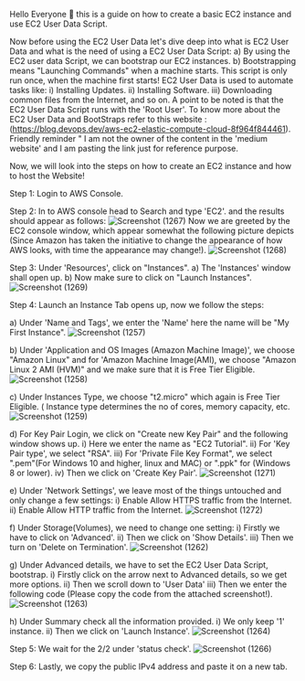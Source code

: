 Hello Everyone 👋 this is a guide on how to create a basic EC2 instance and use EC2 User Data Script.

Now before using the EC2 User Data let's dive deep into what is EC2 User Data and what is the need of using a EC2 User Data Script: 
a) By using the EC2 user data Script, we can bootstrap our EC2 instances. 
b) Bootstrapping means "Launching Commands" when a machine starts. 
This script is only run once, when the machine first starts! 
EC2 User Data is used to automate tasks like: 
    i) Installing Updates. 
    ii) Installing Software. 
    iii) Downloading common files from the Internet, and so on. 
A point to be noted is that the EC2 User Data Script runs with the 'Root User'. 
To know more about the EC2 User Data and BootStraps refer to this website : (https://blog.devops.dev/aws-ec2-elastic-compute-cloud-8f964f844461). Friendly reminder " I am not the owner of the content in the 'medium website' and I am pasting the link just for reference purpose. 

Now,  we will look into the steps on how to create an EC2 instance and how to host the Website! 

Step 1: Login to AWS Console. 


Step 2: In to AWS console head to Search and type 'EC2'. and the results should appear as follows: 
![Screenshot (1267)](https://github.com/Faysal-Ezaz/Project_AWS/assets/95119493/fd23901f-b7a5-4fc4-9093-51f41e4b8059)
Now we are greeted by the EC2 console window, which appear somewhat the following picture depicts (Since Amazon has taken the initiative to change the appearance of how AWS looks, with time the appearance may change!).
![Screenshot (1268)](https://github.com/Faysal-Ezaz/Project_AWS/assets/95119493/2440fcdd-9fc5-4af8-bdca-2e08ea4f3f09)


Step 3: Under 'Resources', click on "Instances". 
  a) The 'Instances' window shall open up. 
  b) Now make sure to click on "Launch Instances". 
  ![Screenshot (1269)](https://github.com/Faysal-Ezaz/Project_AWS/assets/95119493/b604413a-787f-4736-a7fc-8b4272ef9f92)


Step 4: Launch an Instance Tab opens up, now we follow the steps: 
  
  a) Under 'Name and Tags', we enter the 'Name' here the name will be "My First Instance". 
  ![Screenshot (1257)](https://github.com/Faysal-Ezaz/Project_AWS/assets/95119493/3b3277d8-f916-4399-a62b-37430a762d6d)
  
  b) Under 'Application and OS Images (Amazon Machine Image)', we choose "Amazon Linux" and for 'Amazon Machine Image(AMI), we choose "Amazon Linux 2 AMI (HVM)" and we make sure that it is Free Tier Eligible.
  ![Screenshot (1258)](https://github.com/Faysal-Ezaz/Project_AWS/assets/95119493/182552c1-98c9-4383-878e-291827767b83)
  
  c) Under Instances Type, we choose "t2.micro" which again is Free Tier Eligible. ( Instance type determines the no of cores, memory capacity, etc.
  ![Screenshot (1259)](https://github.com/Faysal-Ezaz/Project_AWS/assets/95119493/476817aa-5733-437e-856c-78dc78c757e3)
  
  d) For Key Pair Login, we click on "Create new Key Pair" and the following window shows up. 
    i) Here we enter the name as "EC2 Tutorial". 
    ii) For 'Key Pair type', we select "RSA". 
    iii) For 'Private File Key Format", we select ".pem"(For Windows 10 and higher, linux and MAC) or ".ppk" for (Windows 8 or lower).
    iv) Then we click on 'Create Key Pair'.
    ![Screenshot (1271)](https://github.com/Faysal-Ezaz/Project_AWS/assets/95119493/7e760256-1376-49ca-85e0-988c214b32f4)
  
  e) Under 'Network Settings', we leave most of the things untouched and only change a few settings: 
    i) Enable Allow HTTPS traffic from the Internet. 
    ii) Enable Allow HTTP traffic from the Internet.
    ![Screenshot (1272)](https://github.com/Faysal-Ezaz/Project_AWS/assets/95119493/e15629df-e683-4cf1-94b5-8b91f4e3d951)
  
  f) Under Storage(Volumes), we need to change one setting: 
    i) Firstly we have to click on 'Advanced'. 
    ii) Then we click on 'Show Details'. 
    iii) Then we turn on 'Delete on Termination'.
    ![Screenshot (1262)](https://github.com/Faysal-Ezaz/Project_AWS/assets/95119493/60f6a05c-a119-4a49-b23f-c00bd7546544)
  
  g) Under Advanced details, we have to set the EC2 User Data Script, bootstrap. 
    i) Firstly click on the arrow next to Advanced details, so we get more options.
    ii) Then we scroll down to 'User Data' 
    iii) Then we enter the following code (Please copy the code from the attached screenshot!). 
    ![Screenshot (1263)](https://github.com/Faysal-Ezaz/Project_AWS/assets/95119493/c1237bfa-02b2-4b64-8774-605b13431bc1)
  
  h) Under Summary check all the information provided.
    i) We only keep '1' instance. 
    ii) Then we click on 'Launch Instance'. 
    ![Screenshot (1264)](https://github.com/Faysal-Ezaz/Project_AWS/assets/95119493/f1726038-b1fe-44a8-9422-fdb4cad9691a) 


Step 5: We wait for the 2/2 under 'status check'.
![Screenshot (1266)](https://github.com/Faysal-Ezaz/Project_AWS/assets/95119493/d5d8ed87-d541-4d48-92ac-32e110088af3)


Step 6: Lastly, we copy the public IPv4 address and paste it on a new tab.  
